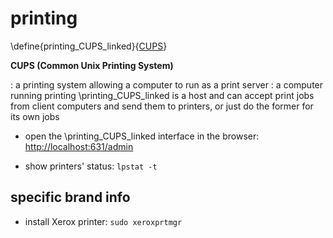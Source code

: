 # printing

\define{printing_CUPS_linked}{[CUPS](#printing_CUPS)}

__CUPS (Common Unix Printing System)__<a name="printing_CUPS"></a>

: a printing system allowing a computer to run as a print server
: a computer running printing \printing_CUPS_linked is a host and can accept print jobs from client computers and send them to printers, or just do the former for its own jobs

+ open the \printing_CUPS_linked interface in the browser: <http://localhost:631/admin>

+ show printers' status: `lpstat -t`

## specific brand info

+ install Xerox printer: `sudo xeroxprtmgr`
